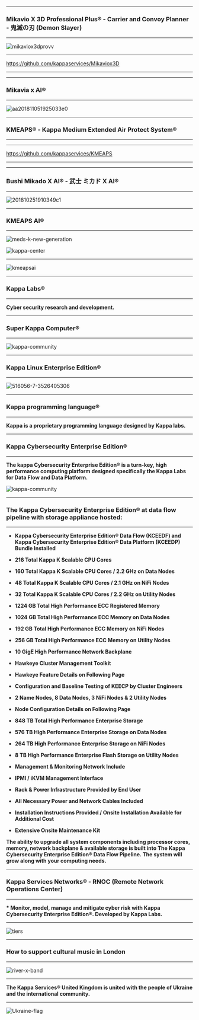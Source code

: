 <!--
**kappaservices/kappaservices** is a ✨ _special_ ✨ repository because its `README.md` (this file) appears on your GitHub profile.

Here are some ideas to get you started:

- 🔭 I’m currently working on ...
- 🌱 I’m currently learning ...
- 👯 I’m looking to collaborate on ...
- 🤔 I’m looking for help with ...
- 💬 Ask me about ...
- 📫 How to reach me: ...
- 😄 Pronouns: ...
- ⚡ Fun fact: ...
-->

************************************************************************************************************************ 
### Mikavio X 3D Professional Plus® - Carrier and Convoy Planner - 鬼滅の刃 (Demon Slayer)
************************************************************************************************************************

![mikaviox3dprovv](https://github.com/kappaservices/Mikaviox3D/assets/134499461/49cad40c-52e7-4c23-b577-4473a316b3e2)

************************************************************************************************************************

https://github.com/kappaservices/Mikaviox3D

************************************************************************************************************************

************************************************************************************************************************ 
### Mikavia x AI®
************************************************************************************************************************

![aa201811051925033e0](https://github.com/kappaservices/KMEAPS/assets/134499461/06105780-2d0a-4906-82aa-de1f3f940b30)

************************************************************************************************************************ 
### KMEAPS® - Kappa Medium Extended Air Protect System®
************************************************************************************************************************

************************************************************************************************************************

https://github.com/kappaservices/KMEAPS

************************************************************************************************************************

************************************************************************************************************************ 
### Bushi Mikado X AI® - 武士 ミカド X AI®
************************************************************************************************************************

![201810251910349c1](https://github.com/kappaservices/Mikaviox3D/assets/134499461/3711b1a0-4a76-4d03-8306-6b2d3b2479b8)

************************************************************************************************************************ 
### KMEAPS AI®
************************************************************************************************************************

![meds-k-new-generation](https://github.com/kappaservices/kappaservices/assets/134499461/025d7cea-3179-44b4-b264-f14085c074d4)

![kappa-center](https://github.com/kappaservices/kappaservices/assets/134499461/13ee6894-a74d-45f5-8ab8-13998dabfb8d)

************************************************************************************************************************

![kmeapsai](https://github.com/kappaservices/KMEAPS/assets/134499461/63dddef7-87c8-4827-a096-0db5dbf71583)

************************************************************************************************************************ 
### Kappa Labs®
************************************************************************************************************************

<b>Cyber security research and development.</b>

************************************************************************************************************************
### Super Kappa Computer®
************************************************************************************************************************ 

![kappa-community](https://user-images.githubusercontent.com/134499461/240947639-ba85cf91-c040-4ba5-bbf6-8e97ba3ec528.jpg)

************************************************************************************************************************ 
### Kappa Linux Enterprise Edition®
************************************************************************************************************************

![516056-7-3526405306](https://github.com/kappaservices/kappaservices/assets/134499461/180d0a9b-cac2-4e70-a5f9-4bed21e407c8)

************************************************************************************************************************ 
### Kappa programming language®
************************************************************************************************************************

<b>Kappa is a proprietary programming language designed by Kappa labs.</b>
 
************************************************************************************************************************ 
### Kappa Cybersecurity Enterprise Edition®
************************************************************************************************************************

<b>The kappa Cybersecurity Enterprise Edition® is a turn-key, high performance computing platform designed specifically the Kappa Labs for Data Flow and Data Platform.</b>

![kappa-community](https://user-images.githubusercontent.com/134499461/241092635-48010fdf-b6e4-4ab5-845e-c7237f73ad0a.png) 
 
************************************************************************************************************************
### The Kappa Cybersecurity Enterprise Edition® at data flow pipeline with storage appliance hosted:
************************************************************************************************************************

<b> 

* Kappa Cybersecurity Enterprise Edition® Data Flow (KCEEDF) and Kappa Cybersecurity Enterprise Edition® Data Platform	(KCEEDP) Bundle Installed	<br/>
 
* 216 Total	Kappa	K Scalable	CPU	Cores<br/>
* 160 Total	Kappa	K Scalable CPU	Cores	/	2.2 GHz on	Data	Nodes<br/>
* 48	Total	Kappa	K Scalable	CPU	Cores	/	2.1	GHz	on	NiFi	Nodes<br/>
* 32 Total	Kappa	K Scalable	CPU	Cores	/	2.2	GHz	on	Utility	Nodes<br/>
  
* 1224 GB	Total	High	Performance	ECC	Registered	Memory<br/>
* 1024 GB	Total	High	Performance	ECC	Memory	on	Data	Nodes<br/>
* 192	GB	Total	High	Performance	ECC	Memory	on	NiFi	Nodes<br/>
* 256 GB	Total	High	Performance	ECC	Memory	on	Utility	Nodes<br/>
  
* 10 GigE	High	Performance	Network	Backplane<br/>
 
* Hawkeye Cluster Management Toolkit<br/>
* Hawkeye Feature	Details	on Following Page<br/>

* Configuration	and	Baseline Testing of KEECP	by Cluster Engineers<br/> 
 
* 2 Name Nodes, 8 Data Nodes, 3 NiFi Nodes & 2	Utility	Nodes<br/>
* Node Configuration	Details	on	Following	Page<br/>

* 848 TB Total High Performance Enterprise Storage<br/>
* 576 TB High Performance	Enterprise	Storage	on	Data	Nodes<br/>
* 264 TB	High	Performance	Enterprise	Storage	on	NiFi	Nodes<br/>
* 8	TB High Performance	Enterprise	Flash	Storage	on	Utility	Nodes<br/>
  
* Management	&	Monitoring	Network	Include<br/>
* IPMI	/	iKVM	Management Interface<br/>
  
* Rack & Power Infrastructure Provided by End	User <br/>
* All	Necessary	Power	and	Network	Cables Included <br/>
* Installation	Instructions Provided / Onsite	Installation	Available	for	Additional	Cost <br/>
* Extensive	Onsite	Maintenance	Kit<br/>  
  
The ability to upgrade all system components including processor cores, memory, network backplane & available storage is built into The Kappa Cybersecurity Enterprise Edition® Data Flow Pipeline. The system will grow along with your computing needs.<br/> 

</b> 

************************************************************************************************************************ 
### Kappa Services Networks® - RNOC (Remote Network Operations Center)
************************************************************************************************************************

<b>* Monitor, model, manage and mitigate cyber risk with Kappa Cybersecurity Enterprise Edition®. Developed by Kappa Labs.</b>

************************************************************************************************************************

![tiers](https://user-images.githubusercontent.com/134499461/240970538-2081679f-63b0-4a0e-9c87-101ed1ff4d6f.png)

************************************************************************************************************************ 
### How to support cultural music in London
************************************************************************************************************************

![river-x-band](https://user-images.githubusercontent.com/134499461/241018074-ae105e6d-6a20-40ff-86d5-b98e14cdd2b8.jpg)

************************************************************************************************************************
<b> The Kappa Services® United Kingdom is united with the people of Ukraine and the international community.</b>
************************************************************************************************************************

![Ukraine-flag](https://github.com/kappaservices/kappaservices/assets/134499461/e8e96be8-18a9-4c2b-b094-08e9d68ea422)
